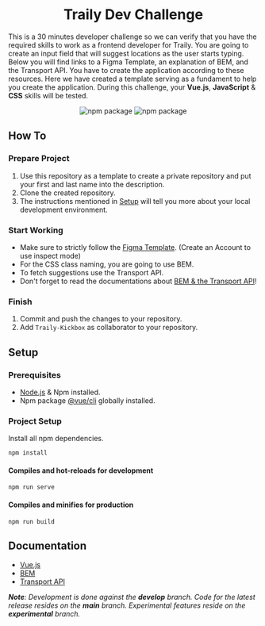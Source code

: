 <h1 align="center">Traily Dev Challenge</h1>

<p>This is a 30 minutes developer challenge so we can verify that you have the required skills to work as a frontend developer for Traily. You are going to create an input field that will suggest locations as the user starts typing. Below you will find links to a Figma Template, an explanation of BEM, and the Transport API. You have to create the application according to these resources. Here we have created a template serving as a fundament to help you create the application. During this challenge, your <b>Vue.js</b>, <b>JavaScript</b> & <b>CSS</b> skills will be tested.</p>

<div align="center">

  ![npm package](https://img.shields.io/node/v/@vue/cli?logo=npm&style=flat-square)
  ![npm package](https://img.shields.io/npm/v/vue?logo=npm&style=flat-square)
</div>

## How To

### Prepare Project
1. Use this repository as a template to create a private repository and put your first and last name into the description.
2. Clone the created repository.
3. The instructions mentioned in [Setup](#Setup) will tell you more about your local development environment.

### Start Working
- Make sure to strictly follow the [Figma Template](https://www.figma.com/file/gZKinnendF1Js5w0lAEFI6?node-id=1%3A2980&viewport=-1027%2C269%2C0.6635387539863586). (Create an Account to use inspect mode)
- For the CSS class naming, you are going to use BEM.
- To fetch suggestions use the Transport API.
- Don't forget to read the documentations about [BEM & the Transport API](#Documentation)!

### Finish
1. Commit and push the changes to your repository.
2. Add `Traily-Kickbox` as collaborator to your repository.

## Setup
### Prerequisites
 - [Node.js](https://nodejs.org/en/download/) & Npm installed.
 - Npm package [@vue/cli](https://www.npmjs.com/package/@vue/cli) globally installed.

### Project Setup
Install all npm dependencies.
```
npm install
```

#### Compiles and hot-reloads for development
```
npm run serve
```

#### Compiles and minifies for production
```
npm run build
```


## Documentation
* [Vue.js](https://v3.vuejs.org/guide/introduction.html)
* [BEM](http://getbem.com/)
* [Transport API](https://transport.opendata.ch/docs.html)

_**Note**: Development is done against the **develop** branch.
Code for the latest release resides on the **main** branch.
Experimental features reside on the **experimental** branch._
